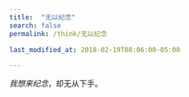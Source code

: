 ```yaml
---
title:  "无以纪念"
search: false
permalink: /think/无以纪念

last_modified_at: 2018-02-19T08:06:00-05:00

---
```




*我想来纪念*，却无从下手。